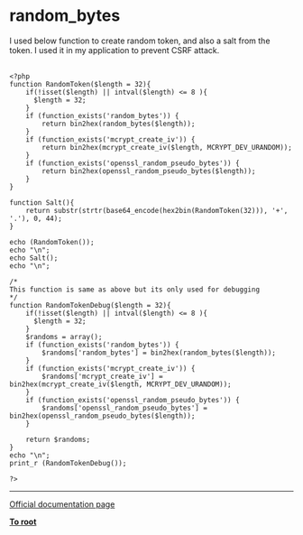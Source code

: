 # random_bytes



I used below function to create random token, and also a salt from the token. I used it in my application to prevent CSRF attack.<br><br>

```
<?php
function RandomToken($length = 32){
    if(!isset($length) || intval($length) <= 8 ){
      $length = 32;
    }
    if (function_exists('random_bytes')) {
        return bin2hex(random_bytes($length));
    }
    if (function_exists('mcrypt_create_iv')) {
        return bin2hex(mcrypt_create_iv($length, MCRYPT_DEV_URANDOM));
    } 
    if (function_exists('openssl_random_pseudo_bytes')) {
        return bin2hex(openssl_random_pseudo_bytes($length));
    }
}

function Salt(){
    return substr(strtr(base64_encode(hex2bin(RandomToken(32))), '+', '.'), 0, 44);
}

echo (RandomToken());
echo "\n";
echo Salt();
echo "\n";

/*
This function is same as above but its only used for debugging
*/
function RandomTokenDebug($length = 32){
    if(!isset($length) || intval($length) <= 8 ){
      $length = 32;
    }
    $randoms = array();
    if (function_exists('random_bytes')) {
        $randoms['random_bytes'] = bin2hex(random_bytes($length));
    }
    if (function_exists('mcrypt_create_iv')) {
        $randoms['mcrypt_create_iv'] = bin2hex(mcrypt_create_iv($length, MCRYPT_DEV_URANDOM));
    }
    if (function_exists('openssl_random_pseudo_bytes')) {
        $randoms['openssl_random_pseudo_bytes'] = bin2hex(openssl_random_pseudo_bytes($length));
    }
    
    return $randoms;
}
echo "\n";
print_r (RandomTokenDebug());

?>
```
  

---

[Official documentation page](https://www.php.net/manual/en/function.random-bytes.php)

**[To root](/README.md)**